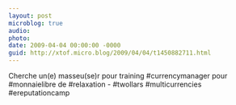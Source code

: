 ```yaml
---
layout: post
microblog: true
audio: 
photo: 
date: 2009-04-04 00:00:00 -0000
guid: http://xtof.micro.blog/2009/04/04/t1450882711.html
---
```

Cherche un(e) masseu(se)r pour training #currencymanager pour #monnaielibre de #relaxation - #twollars #multicurrencies #ereputationcamp
